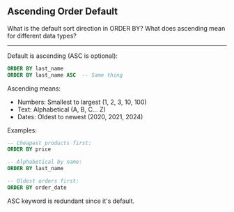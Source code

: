 ## Ascending Order Default

What is the default sort direction in ORDER BY? What does ascending mean for different data types?

---

Default is ascending (ASC is optional):

```sql
ORDER BY last_name
ORDER BY last_name ASC  -- Same thing
```

Ascending means:
- Numbers: Smallest to largest (1, 2, 3, 10, 100)
- Text: Alphabetical (A, B, C... Z)
- Dates: Oldest to newest (2020, 2021, 2024)

Examples:
```sql
-- Cheapest products first:
ORDER BY price

-- Alphabetical by name:
ORDER BY last_name

-- Oldest orders first:
ORDER BY order_date
```

ASC keyword is redundant since it's default.

